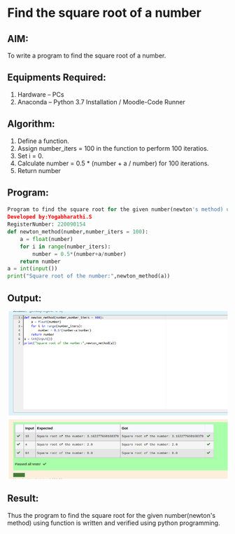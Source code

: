 # Find the square root of a number

## AIM:
To write a program to find the square root of a number.

## Equipments Required:
1. Hardware – PCs
2. Anaconda – Python 3.7 Installation / Moodle-Code Runner

## Algorithm:

1. Define a function.
2. Assign number_iters = 100 in the function to perform 100 iteratios.
3. Set i = 0.
4. Calculate  number = 0.5 * (number + a / number) for 100 iterations.
5. Return number

## Program:
```python
Program to find the square root for the given number(newton's method) using function.
Developed by:Yogabharathi.S
RegisterNumber: 220090154 
def newton_method(number,number_iters = 100):
    a = float(number)
    for i in range(number_iters):
        number = 0.5*(number+a/number)
    return number
a = int(input()) 
print("Square root of the number:",newton_method(a))
```
## Output:
![](square.png)

## Result:
Thus the program to find the square root for the given number(newton's method) using function is written and verified using python programming.
